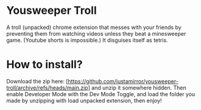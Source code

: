 # Yousweeper Troll
A troll (unpacked) chrome extension that messes with your friends by preventing them from watching videos unless they beat a minesweeper game. (Youtube shorts is impossible.) It disguises itself as tetris.

# How to install?
Download the zip here: [https://github.com/justamirror/yousweeper-troll/archive/refs/heads/main.zip] and unzip it somewhere hidden. Then enable Developer Mode with the Dev Mode Toggle, and load the folder you made by unzipping with load unpacked extension, then enjoy!
